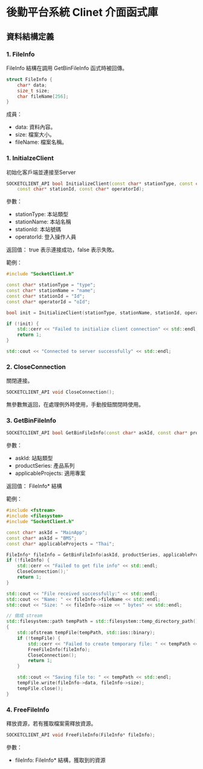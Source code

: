 # 後勤平台系統 Clinet 介面函式庫

## 資料結構定義

### 1. FileInfo

FileInfo 結構在調用 GetBinFileInfo 函式時被回傳。

```cpp
struct FileInfo {
    char* data;
    size_t size;
    char fileName[256];
}
```

成員：
- data: 資料內容。
- size: 檔案大小。
- fileName: 檔案名稱。

### 1. InitialzeClient

初始化客戶端並連接至Server

```cpp
SOCKETCLIENT_API bool InitializeClient(const char* stationType, const char* stationName,
    const char* stationId, const char* operatorId);
```

參數：
- stationType: 本站類型
- stationName: 本站名稱
- stationId: 本站號碼
- operatorId: 登入操作人員

返回值：
  true 表示連接成功，false 表示失敗。

範例：
```cpp
#include "SocketClient.h"

const char* stationType = "type";
const char* stationName = "name";
const char* stationId = "Id";
const char* operatorId = "oId";

bool init = InitializeClient(stationType, stationName, stationId, operatorId);

if (!init) {
    std::cerr << "Failed to initialize client connection" << std::endl;
    return 1;
}

std::cout << "Connected to server successfully" << std::endl;
```

### 2. CloseConnection

關閉連接。

```cpp
SOCKETCLIENT_API void CloseConnection();
```

無參數無返回，在處理例外時使用，手動按鈕關閉時使用。

### 3. GetBinFileInfo

```cpp
SOCKETCLIENT_API bool GetBinFileInfo(const char* askId, const char* productSeries, const char* applicableProjects);
```

參數：
- askId: 站點類型
- productSeries: 產品系列
- applicableProjects: 適用專案

返回值：
  FileInfo* 結構

範例：
```cpp
#include <fstream>
#include <filesystem>
#include "SocketClient.h"

const char* askId = "MainApp";
const char* askId = "BMS";
const char* applicableProjects = "Thai";

FileInfo* fileInfo = GetBinFileInfo(askId, productSeries, applicableProjects);
if (!fileInfo) {
    std::cerr << "Failed to get file info" << std::endl;
    CloseConnection();'
    return 1;
}

std::cout << "File received successfully:" << std::endl;
std::cout << "Name: " << fileInfo->fileName << std::endl;
std::cout << "Size: " << fileInfo->size << " bytes" << std::endl;

// 做成 stream
std::filesystem::path tempPath = std::filesystem::temp_directory_path() / fileInfo->fileName;
{
    std::ofstream tempFile(tempPath, std::ios::binary);
    if (!tempFile) {
        std::cerr << "Failed to create temporary file: " << tempPath << std::endl;
        FreeFileInfo(fileInfo);
        CloseConnection();
        return 1;
    }

    std::cout << "Saving file to: " << tempPath << std::endl;
    tempFile.write(fileInfo->data, fileInfo->size);
    tempFile.close();
}
```

### 4. FreeFileInfo

釋放資源，若有獲取檔案需釋放資源。

```cpp
SOCKETCLIENT_API void FreeFileInfo(FileInfo* fileInfo);
```

參數：
- fileInfo: FileInfo* 結構，獲取到的資源





